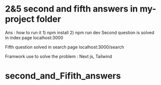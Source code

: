 # 2&5  second and fifth answers in my-project folder 

Ans :  how to run it 
        1) npm install
        2) npm run dev 
Second question is solved in index page localhost:3000

Fifth question solved in search page localhost:3000/search

Framwork use to solve the problem : Next js, Tailwind 
# second_and_Fifith_answers

